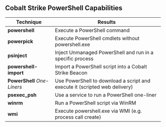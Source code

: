 ## Cobalt Strike PowerShell Capabilities

| Technique | Results |
| ------ | ------ |
|**powershell**|Execute a PowerShell command|
|**powerpick**|Execute PowerShell cmdlets without powershell.exe|
|**psinject**|Inject Unmanaged PowerShell and run in a specific process|
|**powershell-import**|Import a PowerShell script into a Cobalt Strike Beacon|
|**PowerShell** _One-Liners_|Use PowerShell to download a script and execute it (scripted web delivery)|
|**psexec_psh**|Use a service to run a PowerShell one-liner|
|**winrm**|Run a PowerShell script via WinRM|
|**wmi**|Execute powershell.exe via WMI (e.g. process call create)|
